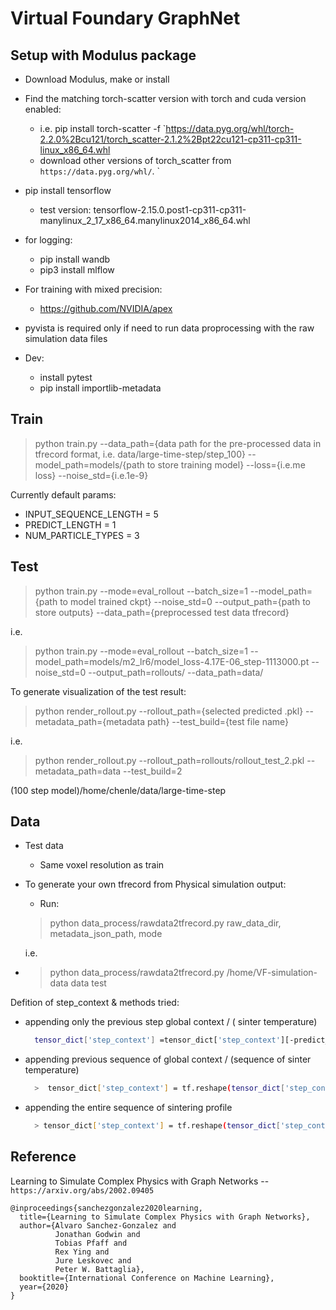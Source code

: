 # Virtual Foundary GraphNet

## Setup with Modulus package

- Download Modulus, make or install

- Find the matching torch-scatter version with torch and cuda version enabled: 
  - i.e. pip install torch-scatter -f `https://data.pyg.org/whl/torch-2.2.0%2Bcu121/torch_scatter-2.1.2%2Bpt22cu121-cp311-cp311-linux_x86_64.whl
  - download other versions of torch_scatter from `https://data.pyg.org/whl/`.
`
- pip install tensorflow

  - test version: tensorflow-2.15.0.post1-cp311-cp311-manylinux_2_17_x86_64.manylinux2014_x86_64.whl

- for logging:
  - pip install wandb
  - pip3 install mlflow

- For training with mixed precision: 
    
  - https://github.com/NVIDIA/apex
-  pyvista is required only if need to run data proprocessing with the raw
simulation data files
  
- Dev:

  - install pytest
  - pip install importlib-metadata



## Train

> python train.py --data_path={data path for the pre-processed data in tfrecord
format, i.e.
data/large-time-step/step_100} --model_path=models/{path to store training model}
--loss={i.e.me loss} --noise_std={i.e.1e-9}

Currently default params:

- INPUT_SEQUENCE_LENGTH = 5
- PREDICT_LENGTH = 1
- NUM_PARTICLE_TYPES = 3

## Test

> python train.py --mode=eval_rollout --batch_size=1
--model_path={path to model trained ckpt} --noise_std=0
--output_path={path to store outputs} --data_path={preprocessed test data tfrecord}

i.e.
> python train.py --mode=eval_rollout --batch_size=1
--model_path=models/m2_lr6/model_loss-4.17E-06_step-1113000.pt
--noise_std=0 --output_path=rollouts/ --data_path=data/

To generate visualization of the test result:

> python  render_rollout.py --rollout_path={selected predicted .pkl}
--metadata_path={metadata path} --test_build={test file name}

i.e.
> python render_rollout.py --rollout_path=rollouts/rollout_test_2.pkl
--metadata_path=data --test_build=2

(100 step model)/home/chenle/data/large-time-step

## Data

- Test data

  - Same voxel resolution as train

- To generate your own tfrecord from Physical simulation output:
  
  - Run:
  > python data_process/rawdata2tfrecord.py raw_data_dir, metadata_json_path, mode
  
    i.e.
- > python data_process/rawdata2tfrecord.py /home/VF-simulation-data data test

Defition of step_context & methods tried:

- appending only the previous step global context / ( sinter temperature)

  ```bash
    tensor_dict['step_context'] =tensor_dict['step_context'][-predict_length - 1][tf.newaxis]
  ```

- appending previous sequence of global context / (sequence of sinter temperature)

  ```bash
    >  tensor_dict['step_context'] = tf.reshape(tensor_dict['step_context'][:-1], [1, -1])
  ```

- appending the entire sequence of sintering profile

  ```bash
    > tensor_dict['step_context'] = tf.reshape(tensor_dict['step_context'],[1, -1])
  ```

## Reference

Learning to Simulate Complex Physics with Graph Networks -- `https://arxiv.org/abs/2002.09405`

```text
@inproceedings{sanchezgonzalez2020learning,
  title={Learning to Simulate Complex Physics with Graph Networks},
  author={Alvaro Sanchez-Gonzalez and
          Jonathan Godwin and
          Tobias Pfaff and
          Rex Ying and
          Jure Leskovec and
          Peter W. Battaglia},
  booktitle={International Conference on Machine Learning},
  year={2020}
}
```
